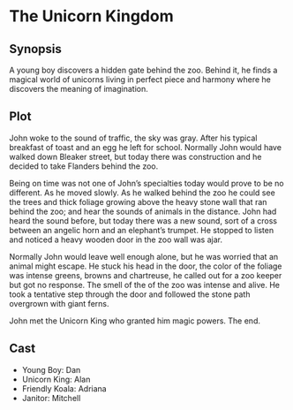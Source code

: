 # The Unicorn Kingdom

## Synopsis

A young boy discovers a hidden gate behind the zoo.
Behind it, he finds a magical world of unicorns living in perfect piece and harmony where he discovers the meaning of imagination.

## Plot

John woke to the sound of traffic, the sky was gray.
After his typical breakfast of toast and an egg he left for school.
Normally John would have walked down Bleaker street, but today there was construction and he decided to take Flanders behind the zoo.

Being on time was not one of John’s specialties today would prove to be no different.
As he moved slowly.
As he walked behind the zoo he could see the trees and thick foliage growing above the heavy stone wall that ran behind the zoo; and hear the sounds of animals in the distance.
John had heard the sound before, but today there was a new sound, sort of a cross between an angelic horn and an elephant’s trumpet.
He stopped to listen and noticed a heavy wooden door in the zoo wall was ajar.

Normally John would leave well enough alone, but he was worried that an animal might escape.
He stuck his head in the door, the color of the foliage was intense greens, browns and chartreuse, he called out for a zoo keeper but got no response.
The smell of the of the zoo was intense and alive.
He took a tentative step through the door and followed the stone path overgrown with giant ferns.

John met the Unicorn King who granted him magic powers.
The end.

## Cast

- Young Boy: Dan
- Unicorn King: Alan
- Friendly Koala: Adriana
- Janitor: Mitchell
